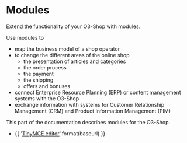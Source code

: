 # Modules

Extend the functionality of your O3-Shop with modules.

Use modules to

- map the business model of a shop operator
- to change the different areas of the online shop
  - the presentation of articles and categories
  - the order process
  - the payment
  - the shipping
  - offers and bonuses
- connect Enterprise Resource Planning (ERP) or content management systems with the O3-Shop
- exchange information with systems for Customer Relationship Management (CRM) and Product Information Management (PIM)

This part of the documentation describes modules for the O3-Shop.

- {{ '[TinyMCE editor]({}../../projects/tinymce/)'.format(baseurl) }}